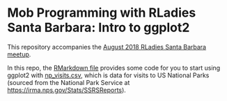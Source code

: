 # Mob Programming with RLadies Santa Barbara: Intro to ggplot2

This repository accompanies the [August 2018 RLadies Santa Barbara meetup](https://rladies.github.io/meetup-presentations_santabarbara/2018_08_22_mobprogramming/mobprogramming_and_ggplot2.html#1). 

In this repo, the [RMarkdown file]() provides some code for you to start using ggplot2 with [np_visits.csv](), which is data for visits to US National Parks (sourced from the National Park Service at https://irma.nps.gov/Stats/SSRSReports).